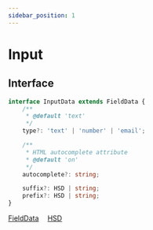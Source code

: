 ```yaml
---
sidebar_position: 1
---
```


# Input

## Interface

```typescript
interface InputData extends FieldData {
    /**
     * @default 'text'
     */
    type?: 'text' | 'number' | 'email';

    /**
     * HTML autocomplete attribute
     * @default 'on'
     */
    autocomplete?: string;

    suffix?: HSD | string;
    prefix?: HSD | string;
}
```

<a href="/docs/types/field-data">FieldData</a>&emsp;
<a href="/docs/types/hsd">HSD</a>&emsp;
